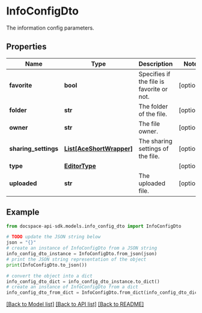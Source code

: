 # InfoConfigDto
The information config parameters.

## Properties

Name | Type | Description | Notes
------------ | ------------- | ------------- | -------------
**favorite** | **bool** | Specifies if the file is favorite or not. | [optional] 
**folder** | **str** | The folder of the file. | [optional] 
**owner** | **str** | The file owner. | [optional] 
**sharing_settings** | [**List[AceShortWrapper]**](AceShortWrapper.md) | The sharing settings of the file. | [optional] 
**type** | [**EditorType**](EditorType.md) |  | [optional] 
**uploaded** | **str** | The uploaded file. | [optional] 

## Example

```python
from docspace-api-sdk.models.info_config_dto import InfoConfigDto

# TODO update the JSON string below
json = "{}"
# create an instance of InfoConfigDto from a JSON string
info_config_dto_instance = InfoConfigDto.from_json(json)
# print the JSON string representation of the object
print(InfoConfigDto.to_json())

# convert the object into a dict
info_config_dto_dict = info_config_dto_instance.to_dict()
# create an instance of InfoConfigDto from a dict
info_config_dto_from_dict = InfoConfigDto.from_dict(info_config_dto_dict)
```
[[Back to Model list]](../README.md#documentation-for-models) [[Back to API list]](../README.md#documentation-for-api-endpoints) [[Back to README]](../README.md)


